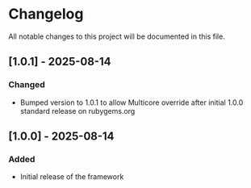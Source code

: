 # Changelog

All notable changes to this project will be documented in this file.

## [1.0.1] - 2025-08-14
### Changed
- Bumped version to 1.0.1 to allow Multicore override after initial 1.0.0 standard release on rubygems.org

## [1.0.0] - 2025-08-14
### Added
- Initial release of the framework
